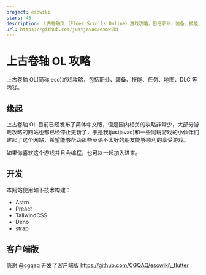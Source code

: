 ```yaml
---
project: esowiki
stars: 43
description: 上古卷轴OL（Elder Scrolls Online）游戏攻略，包括职业、装备、技能、副本、任务、地图、资料片等内容
url: https://github.com/justjavac/esowiki
---
```


上古卷轴 OL 攻略
==========

上古卷轴 OL(简称 eso)游戏攻略，包括职业、装备、技能、任务、地图、DLC 等内容。

缘起
--

上古卷轴 OL 目前已经发布了简体中文版，但是国内相关的攻略非常少，大部分游戏攻略的网站也都已经停止更新了，于是我(justjavac)和一些同玩游戏的小伙伴们建起了这个网站，希望能够帮助那些英语不太好的朋友能够顺利的享受游戏。

如果你喜欢这个游戏并且会编程，也可以一起加入进来。

开发
--

本网站使用如下技术构建：

-   Astro
-   Preact
-   TailwindCSS
-   Deno
-   strapi

客户端版
----

感谢 @cgqaq 开发了客户端版 https://github.com/CGQAQ/esowiki\_flutter

